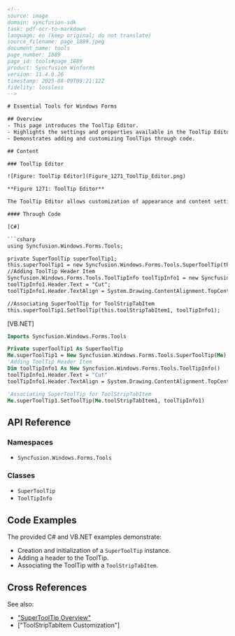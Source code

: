 ```html
<!--
source: image
domain: syncfusion-sdk
task: pdf-ocr-to-markdown
language: en (keep original; do not translate)
source_filename: page_1889.jpeg
document_name: tools
page_number: 1889
page_id: tools#page_1889
product: Syncfusion Winforms
version: 11.4.0.26
timestamp: 2025-08-09T09:21:12Z
fidelity: lossless
-->

# Essential Tools for Windows Forms

## Overview
- This page introduces the ToolTip Editor.
- Highlights the settings and properties available in the ToolTip Editor.
- Demonstrates adding and customizing ToolTips through code.

## Content

### ToolTip Editor

![Figure: ToolTip Editor](Figure_1271_ToolTip_Editor.png)

**Figure 1271: ToolTip Editor**

The ToolTip Editor allows customization of appearance and content settings for ToolTips.

#### Through Code

[C#]

```csharp
using Syncfusion.Windows.Forms.Tools;

private SuperToolTip superToolTip1;
this.superToolTip1 = new Syncfusion.Windows.Forms.Tools.SuperToolTip(this);
//Adding ToolTip Header Item
Syncfusion.Windows.Forms.Tools.ToolTipInfo toolTipInfo1 = new Syncfusion.Windows.Forms.Tools.ToolTipInfo();
toolTipInfo1.Header.Text = "Cut";
toolTipInfo1.Header.TextAlign = System.Drawing.ContentAlignment.TopCenter;

//Associating SuperToolTip for ToolStripTabItem
this.superToolTip1.SetToolTip(this.toolStripTabItem1, toolTipInfo1);
```

[VB.NET]
```vb
Imports Syncfusion.Windows.Forms.Tools

Private superToolTip1 As SuperToolTip
Me.superToolTip1 = New Syncfusion.Windows.Forms.Tools.SuperToolTip(Me)
'Adding ToolTip Header Item
Dim toolTipInfo1 As New Syncfusion.Windows.Forms.Tools.ToolTipInfo()
toolTipInfo1.Header.Text = "Cut"
toolTipInfo1.Header.TextAlign = System.Drawing.ContentAlignment.TopCenter

'Associating SuperToolTip for ToolStripTabItem
Me.superToolTip1.SetToolTip(Me.toolStripTabItem1, toolTipInfo1)
```

## API Reference

### Namespaces
- `Syncfusion.Windows.Forms.Tools`

### Classes
- `SuperToolTip`
- `ToolTipInfo`

## Code Examples

The provided C# and VB.NET examples demonstrate:
- Creation and initialization of a `SuperToolTip` instance.
- Adding a header to the ToolTip.
- Associating the ToolTip with a `ToolStripTabItem`.

## Cross References

See also:
- ["SuperToolTip Overview"](https://docs.syncfusion.com/windowsforms/supertooltip)
- ["ToolStripTabItem Customization"]

<!-- tags: [Syncfusion Winforms, ToolTip Editor, SuperToolTip, ToolStripTabItem, C#, VB.NET] keywords: [ToolTip, Customization, Windows Forms, Appearance, Settings, Code Examples] -->
```